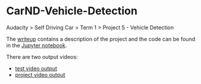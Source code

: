 # CarND-Vehicle-Detection
Audacity > Self Driving Car > Term 1 > Project 5 - Vehicle Detection

The [writeup](./project_writeup.md) contains a description of the project and the code can be found in the [Jupyter notebook](./project.ipynb).

There are two output videos:

* [test video output](./output_videos/test_output.mp4)
* [project video output](./output_videos/project_output.mp4)
